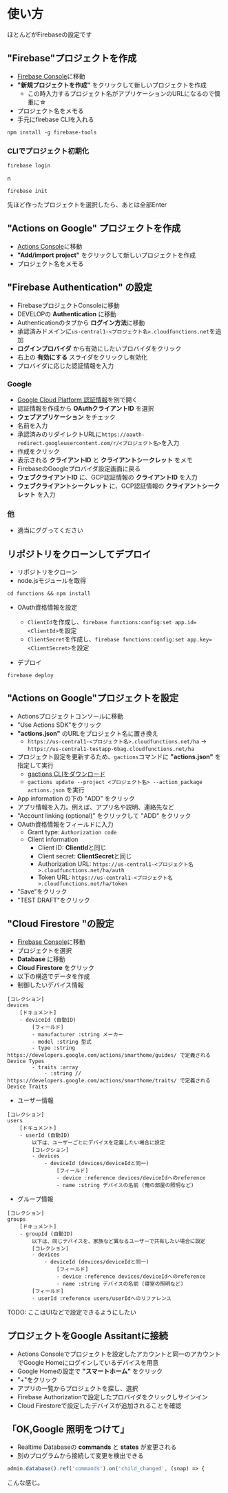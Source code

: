 # 使い方
ほとんどがFirebaseの設定です
## "Firebase"プロジェクトを作成
- [Firebase Console](https://console.firebase.google.com/)に移動
- **"新規プロジェクトを作成"** をクリックして新しいプロジェクトを作成
   - この時入力するプロジェクト名がアプリケーションのURLになるので慎重に☆
- プロジェクト名をメモる
- 手元にfirebase CLIを入れる
```
npm install -g firebase-tools
```
### CLIでプロジェクト初期化
```
firebase login
```
n

```
firebase init
```
先ほど作ったプロジェクトを選択したら、あとは全部Enter

## "Actions on Google" プロジェクトを作成
- [Actions Console](https://console.actions.google.com/)に移動
- **"Add/import project"** をクリックして新しいプロジェクトを作成
- プロジェクト名をメモる

## "Firebase Authentication" の設定
- FirebaseプロジェクトConsoleに移動
- DEVELOPの **Authentication** に移動
- Authenticationのタブから **ログイン方法**に移動
- 承認済みドメインに`us-central1-<プロジェクト名>.cloudfunctions.net`を追加
- **ログインプロバイダ** から有効にしたいプロバイダをクリック
- 右上の **有効にする** スライダをクリックし有効化
- プロバイダに応じた認証情報を入力

### Google
- [Google Cloud Platform 認証情報](https://console.cloud.google.com/apis/credentials)を別で開く
- 認証情報を作成から **OAuthクライアントID** を選択
- **ウェブアプリケーション** をチェック
- 名前を入力
- 承認済みのリダイレクトURLに`https://oauth-redirect.googleusercontent.com/r/<プロジェクト名>`を入力
- 作成をクリック
- 表示される **クライアントID** と **クライアントシークレット** をメモ
- FirebaseのGoogleプロバイダ設定画面に戻る
- **ウェブクライアントID** に、GCP認証情報の **クライアントID** を入力
- **ウェブクライアントシークレット** に、GCP認証情報の **クライアントシークレット** を入力

### 他
- 適当にググってください

## リポジトリをクローンしてデプロイ
- リポジトリをクローン
- node.jsモジュールを取得
```
cd functions && npm install
```
- OAuth資格情報を設定
    - `ClientId`を作成し、`firebase functions:config:set app.id=<ClientId>`を設定
    - `ClientSecret`を作成し、`firebase functions:config:set app.key=<ClientSecret>`を設定

- デプロイ
```
firebase deploy
```

## "Actions on Google"プロジェクトを設定
- Actionsプロジェクトコンソールに移動
- "Use Actions SDK"をクリック
- **"actions.json"** のURLをプロジェクト名に置き換え
    - `https://us-central1-<プロジェクト名>.cloudfunctions.net/ha` -> `https://us-central1-testapp-6bag.cloudfunctions.net/ha`
- プロジェクト設定を更新するため、`gactions`コマンドに **"actions.json"** を指定して実行
    - [gactions CLIをダウンロード](https://developers.google.com/actions/tools/gactions-cli)
    - `gactions update --project <プロジェクト名> --action_package actions.json` を実行
- App information の下の "ADD" をクリック
- アプリ情報を入力。例えば、アプリ名や説明、連絡先など
- "Account linking (optional)" をクリックして "ADD" をクリック
- OAuth資格情報をフィールドに入力
    - Grant type: `Authorization code`
    - Client information
        - Client ID: **ClientId**と同じ
        - Client secret: **ClientSecret**と同じ
        - Authorization URL: `https://us-central1-<プロジェクト名>.cloudfunctions.net/ha/auth`
        - Token URL: `https://us-central1-<プロジェクト名>.cloudfunctions.net/ha/token`
- "Save"をクリック
- "TEST DRAFT"をクリック

## "Cloud Firestore "の設定
- [Firebase Console](https://console.firebase.google.com/)に移動
- プロジェクトを選択
- **Database** に移動
- **Cloud Firestore** をクリック
- 以下の構造でデータを作成
- 制御したいデバイス情報
```
[コレクション]
devices
    [ドキュメント]
    - deviceId (自動ID)
        [フィールド]
        - manufacturer :string メーカー
        - model :string 型式
        - type :string https://developers.google.com/actions/smarthome/guides/ で定義されるDevice Types
        - traits :array
            - :string // https://developers.google.com/actions/smarthome/traits/ で定義されるDevice Traits
```

- ユーザー情報

```
[コレクション]
users
    [ドキュメント]
    - userId (自動ID)
        以下は、ユーザーごとにデバイスを定義したい場合に設定
        [コレクション]
        - devices
            - deviceId (devices/deviceIdと同一)
                [フィールド]
                - device :reference devices/deviceIdへのreference
                - name :string デバイスの名前 (俺の部屋の照明など)
```

- グループ情報

```
[コレクション]
groups
    [ドキュメント]
    - groupId (自動ID)
        以下は、同じデバイスを、家族など異なるユーザーで共有したい場合に設定
        [コレクション]
        - devices
            - deviceId (devices/deviceIdと同一)
                [フィールド]
                - device :reference devices/deviceIdへのreference
                - name :string デバイスの名前 (寝室の照明など)
        [フィールド]
        - userId :reference users/userIdへのリファレンス
```
TODO: ここはUIなどで設定できるようにしたい

## プロジェクトをGoogle Assitantに接続
- Actions Consoleでプロジェクトを設定したアカウントと同一のアカウントでGoogle Homeにログインしているデバイスを用意
- Google Homeの設定で **"スマートホーム"** をクリック
- "+"をクリック
- アプリの一覧からプロジェクトを探し、選択
- Firebase Authorizationで設定したプロバイダをクリックしサインイン
- Cloud Firestoreで設定したデバイスが追加されることを確認

## 「OK,Google 照明をつけて」
- Realtime Databaseの **commands** と **states** が変更される
- 別のプログラムから接続して変更を検出できる
``` node.js
admin.database().ref('commands').on('child_changed', (snap) => {
```
こんな感じ。
